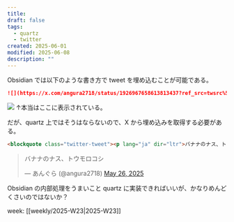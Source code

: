 ```yaml
---
title:
draft: false
tags:
  - quartz
  - twitter
created: 2025-06-01
modified: 2025-06-08
description: ""
---
```

Obsidian では以下のような書き方で tweet を埋め込むことが可能である。

```markdown
![](https://x.com/angura2718/status/1926967658613813437?ref_src=twsrc%5Etfw%22%3EMay)
```

![](https://x.com/angura2718/status/1926967658613813437?ref_src=twsrc%5Etfw%22%3EMay)
↑本当はここに表示されている。

だが、quartz 上ではそうはならないので、X から埋め込みを取得する必要がある。

```html
<blockquote class="twitter-tweet"><p lang="ja" dir="ltr">バナナのナス、トウモロコシ</p>&mdash; あんぐら (@angura2718) <a href="[https://twitter.com/angura2718/status/1926967658613813437?ref_src=twsrc%5Etfw">May](https://twitter.com/angura2718/status/1926967658613813437?ref_src=twsrc%5Etfw%22%3EMay "https://twitter.com/angura2718/status/1926967658613813437?ref_src=twsrc%5Etfw\">May") 26, 2025</a></blockquote> <script async src="[https://platform.twitter.com/widgets.js](https://platform.twitter.com/widgets.js "https://platform.twitter.com/widgets.js")" charset="utf-8"></script>
```

<blockquote class="twitter-tweet"><p lang="ja" dir="ltr">バナナのナス、トウモロコシ</p>&mdash; あんぐら (@angura2718) <a href="https://twitter.com/angura2718/status/1926967658613813437?ref_src=twsrc%5Etfw">May 26, 2025</a></blockquote> <script async src="https://platform.twitter.com/widgets.js" charset="utf-8"></script>

Obsidian の内部処理をうまいこと quartz に実装できればいいが、かなりめんどくさいのではないか？

week: [[weekly/2025-W23|2025-W23]]
